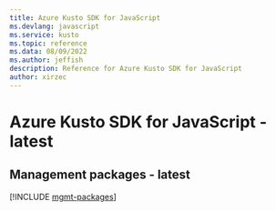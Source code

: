 ```yaml
---
title: Azure Kusto SDK for JavaScript
ms.devlang: javascript
ms.service: kusto
ms.topic: reference
ms.data: 08/09/2022
ms.author: jeffish
description: Reference for Azure Kusto SDK for JavaScript
author: xirzec
---
```

# Azure Kusto SDK for JavaScript - latest

## Management packages - latest
[!INCLUDE [mgmt-packages](kusto-mgmt-index.md)]